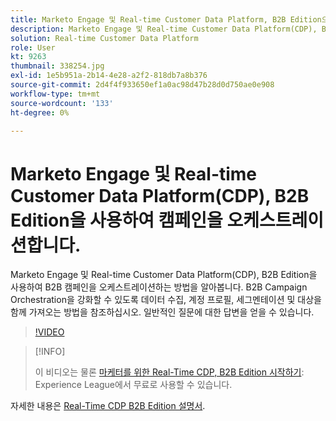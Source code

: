 ```yaml
---
title: Marketo Engage 및 Real-time Customer Data Platform, B2B Edition으로 캠페인 오케스트레이션
description: Marketo Engage 및 Real-time Customer Data Platform(CDP), B2B Edition을 사용하여 캠페인을 오케스트레이션하는 방법을 알아봅니다.
solution: Real-time Customer Data Platform
role: User
kt: 9263
thumbnail: 338254.jpg
exl-id: 1e5b951a-2b14-4e28-a2f2-818db7a8b376
source-git-commit: 2d4f4f933650ef1a0ac98d47b28d0d750ae0e908
workflow-type: tm+mt
source-wordcount: '133'
ht-degree: 0%

---
```


# Marketo Engage 및 Real-time Customer Data Platform(CDP), B2B Edition을 사용하여 캠페인을 오케스트레이션합니다.

Marketo Engage 및 Real-time Customer Data Platform(CDP), B2B Edition을 사용하여 B2B 캠페인을 오케스트레이션하는 방법을 알아봅니다. B2B Campaign Orchestration을 강화할 수 있도록 데이터 수집, 계정 프로필, 세그멘테이션 및 대상을 함께 가져오는 방법을 참조하십시오. 일반적인 질문에 대한 답변을 얻을 수 있습니다.

>[!VIDEO](https://video.tv.adobe.com/v/338254?quality=12&learn=on)

>[!INFO]
>
> 이 비디오는 물론 [마케터를 위한 Real-Time CDP, B2B Edition 시작하기](https://experienceleague.adobe.com/?recommended=ExperiencePlatform-U-1-2021.rtcdp.b2b): Experience League에서 무료로 사용할 수 있습니다.

자세한 내용은 [Real-Time CDP B2B Edition 설명서](https://experienceleague.adobe.com/docs/experience-platform/rtcdp/b2b-overview.html).
